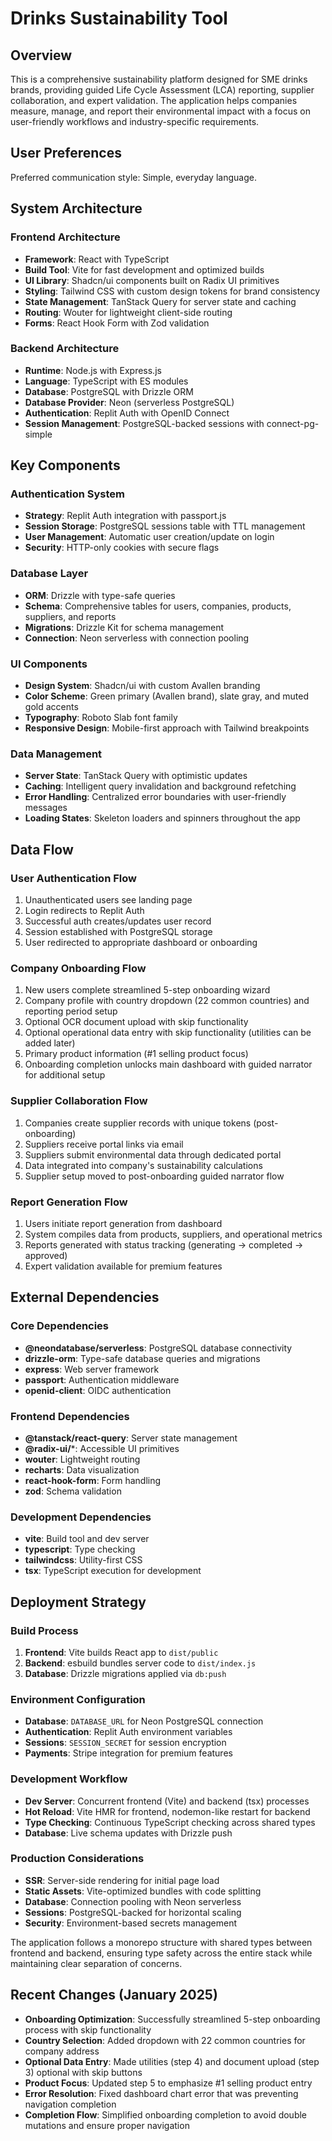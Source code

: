 # Drinks Sustainability Tool

## Overview

This is a comprehensive sustainability platform designed for SME drinks brands, providing guided Life Cycle Assessment (LCA) reporting, supplier collaboration, and expert validation. The application helps companies measure, manage, and report their environmental impact with a focus on user-friendly workflows and industry-specific requirements.

## User Preferences

Preferred communication style: Simple, everyday language.

## System Architecture

### Frontend Architecture
- **Framework**: React with TypeScript
- **Build Tool**: Vite for fast development and optimized builds
- **UI Library**: Shadcn/ui components built on Radix UI primitives
- **Styling**: Tailwind CSS with custom design tokens for brand consistency
- **State Management**: TanStack Query for server state and caching
- **Routing**: Wouter for lightweight client-side routing
- **Forms**: React Hook Form with Zod validation

### Backend Architecture
- **Runtime**: Node.js with Express.js
- **Language**: TypeScript with ES modules
- **Database**: PostgreSQL with Drizzle ORM
- **Database Provider**: Neon (serverless PostgreSQL)
- **Authentication**: Replit Auth with OpenID Connect
- **Session Management**: PostgreSQL-backed sessions with connect-pg-simple

## Key Components

### Authentication System
- **Strategy**: Replit Auth integration with passport.js
- **Session Storage**: PostgreSQL sessions table with TTL management
- **User Management**: Automatic user creation/update on login
- **Security**: HTTP-only cookies with secure flags

### Database Layer
- **ORM**: Drizzle with type-safe queries
- **Schema**: Comprehensive tables for users, companies, products, suppliers, and reports
- **Migrations**: Drizzle Kit for schema management
- **Connection**: Neon serverless with connection pooling

### UI Components
- **Design System**: Shadcn/ui with custom Avallen branding
- **Color Scheme**: Green primary (Avallen brand), slate gray, and muted gold accents
- **Typography**: Roboto Slab font family
- **Responsive Design**: Mobile-first approach with Tailwind breakpoints

### Data Management
- **Server State**: TanStack Query with optimistic updates
- **Caching**: Intelligent query invalidation and background refetching
- **Error Handling**: Centralized error boundaries with user-friendly messages
- **Loading States**: Skeleton loaders and spinners throughout the app

## Data Flow

### User Authentication Flow
1. Unauthenticated users see landing page
2. Login redirects to Replit Auth
3. Successful auth creates/updates user record
4. Session established with PostgreSQL storage
5. User redirected to appropriate dashboard or onboarding

### Company Onboarding Flow
1. New users complete streamlined 5-step onboarding wizard
2. Company profile with country dropdown (22 common countries) and reporting period setup
3. Optional OCR document upload with skip functionality
4. Optional operational data entry with skip functionality (utilities can be added later)
5. Primary product information (#1 selling product focus)
6. Onboarding completion unlocks main dashboard with guided narrator for additional setup

### Supplier Collaboration Flow
1. Companies create supplier records with unique tokens (post-onboarding)
2. Suppliers receive portal links via email
3. Suppliers submit environmental data through dedicated portal
4. Data integrated into company's sustainability calculations
5. Supplier setup moved to post-onboarding guided narrator flow

### Report Generation Flow
1. Users initiate report generation from dashboard
2. System compiles data from products, suppliers, and operational metrics
3. Reports generated with status tracking (generating → completed → approved)
4. Expert validation available for premium features

## External Dependencies

### Core Dependencies
- **@neondatabase/serverless**: PostgreSQL database connectivity
- **drizzle-orm**: Type-safe database queries and migrations
- **express**: Web server framework
- **passport**: Authentication middleware
- **openid-client**: OIDC authentication

### Frontend Dependencies
- **@tanstack/react-query**: Server state management
- **@radix-ui/***: Accessible UI primitives
- **wouter**: Lightweight routing
- **recharts**: Data visualization
- **react-hook-form**: Form handling
- **zod**: Schema validation

### Development Dependencies
- **vite**: Build tool and dev server
- **typescript**: Type checking
- **tailwindcss**: Utility-first CSS
- **tsx**: TypeScript execution for development

## Deployment Strategy

### Build Process
1. **Frontend**: Vite builds React app to `dist/public`
2. **Backend**: esbuild bundles server code to `dist/index.js`
3. **Database**: Drizzle migrations applied via `db:push`

### Environment Configuration
- **Database**: `DATABASE_URL` for Neon PostgreSQL connection
- **Authentication**: Replit Auth environment variables
- **Sessions**: `SESSION_SECRET` for session encryption
- **Payments**: Stripe integration for premium features

### Development Workflow
- **Dev Server**: Concurrent frontend (Vite) and backend (tsx) processes
- **Hot Reload**: Vite HMR for frontend, nodemon-like restart for backend
- **Type Checking**: Continuous TypeScript checking across shared types
- **Database**: Live schema updates with Drizzle push

### Production Considerations
- **SSR**: Server-side rendering for initial page load
- **Static Assets**: Vite-optimized bundles with code splitting
- **Database**: Connection pooling with Neon serverless
- **Sessions**: PostgreSQL-backed for horizontal scaling
- **Security**: Environment-based secrets management

The application follows a monorepo structure with shared types between frontend and backend, ensuring type safety across the entire stack while maintaining clear separation of concerns.

## Recent Changes (January 2025)
- **Onboarding Optimization**: Successfully streamlined 5-step onboarding process with skip functionality
- **Country Selection**: Added dropdown with 22 common countries for company address
- **Optional Data Entry**: Made utilities (step 4) and document upload (step 3) optional with skip buttons
- **Product Focus**: Updated step 5 to emphasize #1 selling product entry
- **Error Resolution**: Fixed dashboard chart error that was preventing navigation completion
- **Completion Flow**: Simplified onboarding completion to avoid double mutations and ensure proper navigation